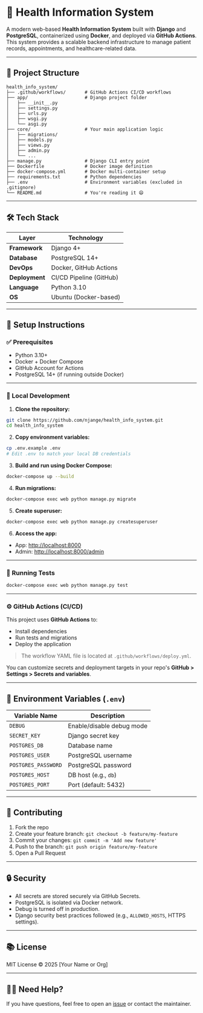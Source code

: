 
# 🏥 Health Information System

A modern web-based **Health Information System** built with **Django** and **PostgreSQL**, containerized using **Docker**, and deployed via **GitHub Actions**. This system provides a scalable backend infrastructure to manage patient records, appointments, and healthcare-related data.

---

## 📂 Project Structure

```
health_info_system/
├── .github/workflows/       # GitHub Actions CI/CD workflows
├── app/                     # Django project folder
│   ├── __init__.py
│   ├── settings.py
│   ├── urls.py
│   ├── wsgi.py
│   └── asgi.py
├── core/                    # Your main application logic
│   ├── migrations/
│   ├── models.py
│   ├── views.py
│   ├── admin.py
│   └── ...
├── manage.py                # Django CLI entry point
├── Dockerfile               # Docker image definition
├── docker-compose.yml       # Docker multi-container setup
├── requirements.txt         # Python dependencies
├── .env                     # Environment variables (excluded in .gitignore)
└── README.md                # You're reading it 😄
```

---

## 🛠️ Tech Stack

| Layer               | Technology              |
|---------------------|-------------------------|
| **Framework**       | Django 4+               |
| **Database**        | PostgreSQL 14+          |
| **DevOps**          | Docker, GitHub Actions  |
| **Deployment**      | CI/CD Pipeline (GitHub) |
| **Language**        | Python 3.10             |
| **OS**              | Ubuntu (Docker-based)   |

---

## 🚀 Setup Instructions

### ✅ Prerequisites

- Python 3.10+
- Docker + Docker Compose
- GitHub Account for Actions
- PostgreSQL 14+ (if running outside Docker)

---

### 🧪 Local Development

1. **Clone the repository:**

```bash
git clone https://github.com/njange/health_info_system.git
cd health_info_system
```

2. **Copy environment variables:**

```bash
cp .env.example .env
# Edit .env to match your local DB credentials
```

3. **Build and run using Docker Compose:**

```bash
docker-compose up --build
```

4. **Run migrations:**

```bash
docker-compose exec web python manage.py migrate
```

5. **Create superuser:**

```bash
docker-compose exec web python manage.py createsuperuser
```

6. **Access the app:**

- App: [http://localhost:8000](http://localhost:8000)
- Admin: [http://localhost:8000/admin](http://localhost:8000/admin)

---

### 🧪 Running Tests

```bash
docker-compose exec web python manage.py test
```

---

### ⚙️ GitHub Actions (CI/CD)

This project uses **GitHub Actions** to:

- Install dependencies
- Run tests and migrations
- Deploy the application

> The workflow YAML file is located at `.github/workflows/deploy.yml`.

You can customize secrets and deployment targets in your repo's **GitHub > Settings > Secrets and variables**.

---


## 📁 Environment Variables (`.env`)

| Variable Name        | Description                        |
|----------------------|------------------------------------|
| `DEBUG`              | Enable/disable debug mode          |
| `SECRET_KEY`         | Django secret key                  |
| `POSTGRES_DB`        | Database name                      |
| `POSTGRES_USER`      | PostgreSQL username                |
| `POSTGRES_PASSWORD`  | PostgreSQL password                |
| `POSTGRES_HOST`      | DB host (e.g., `db`)               |
| `POSTGRES_PORT`      | Port (default: 5432)               |

---

## 👥 Contributing

1. Fork the repo
2. Create your feature branch: `git checkout -b feature/my-feature`
3. Commit your changes: `git commit -m 'Add new feature'`
4. Push to the branch: `git push origin feature/my-feature`
5. Open a Pull Request

---

## 🔒 Security

- All secrets are stored securely via GitHub Secrets.
- PostgreSQL is isolated via Docker network.
- Debug is turned off in production.
- Django security best practices followed (e.g., `ALLOWED_HOSTS`, HTTPS settings).

---

## 📚 License

MIT License © 2025 [Your Name or Org]

---

## 🙋‍♂️ Need Help?

If you have questions, feel free to open an [issue](https://github.com/njange/health_info_system/issues) or contact the maintainer.
